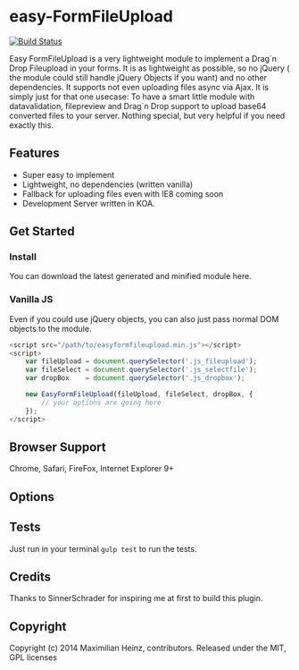 # easy-FormFileUpload

[![Build Status](https://magnum.travis-ci.com/meandmax/easy-FormFileUpload.svg?token=apnBwHLjZ974yJCoHTh7&branch=master)](https://magnum.travis-ci.com/meandmax/easy-FormFileUpload)

Easy FormFileUpload is a very lightweight module to implement a Drag\`n Drop Fileupload in your forms. It is as lightweight as possible, so no jQuery ( the module could still handle jQuery Objects if you want) and no other dependencies. It supports not even uploading files async via Ajax. It is simply just for that one usecase: To have a smart little module with datavalidation, filepreview and Drag\`n Drop support to upload base64 converted files to your server. Nothing special, but very helpful if you need exactly this.

## Features

* Super easy to implement
* Lightweight, no dependencies (written vanilla)
* Fallback for uploading files even with IE8 coming soon
* Development Server written in KOA.

## Get Started

### Install

You can download the latest generated and minified module here.

### Vanilla JS

Even if you could use jQuery objects, you can also just pass normal DOM objects to the module.

```js
<script src="/path/to/easyformfileupload.min.js"></script>
<script>
    var fileUpload = document.querySelector('.js_fileupload');
    var fileSelect = document.querySelector('.js_selectfile');
    var dropBox    = document.querySelector('.js_dropbox');

    new EasyFormFileUpload(fileUpload, fileSelect, dropBox, {
        // your options are going here
    });
</script>
```

## Browser Support

Chrome, Safari, FireFox, Internet Explorer 9+

## Options


## Tests

Just run in your terminal  ``gulp test`` to run the tests.

## Credits

Thanks to SinnerSchrader for inspiring me at first to build this plugin.

## Copyright

Copyright (c) 2014 Maximilian Heinz, contributors. Released under the MIT, GPL licenses
